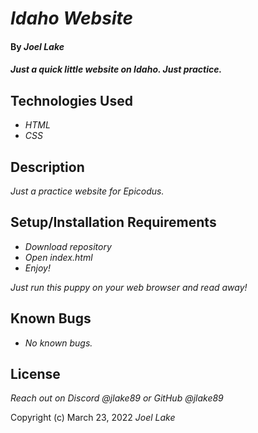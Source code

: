 # _Idaho Website_

#### By _**Joel Lake**_

#### _Just a quick little website on Idaho. Just practice._

## Technologies Used

* _HTML_
* _CSS_


## Description

_Just a practice website for Epicodus._

## Setup/Installation Requirements

* _Download repository_
* _Open index.html_
* _Enjoy!_


_Just run this puppy on your web browser and read away!_

## Known Bugs

* _No known bugs._

## License

_Reach out on Discord @jlake89 or GitHub @jlake89_

Copyright (c) March 23, 2022 _Joel Lake_